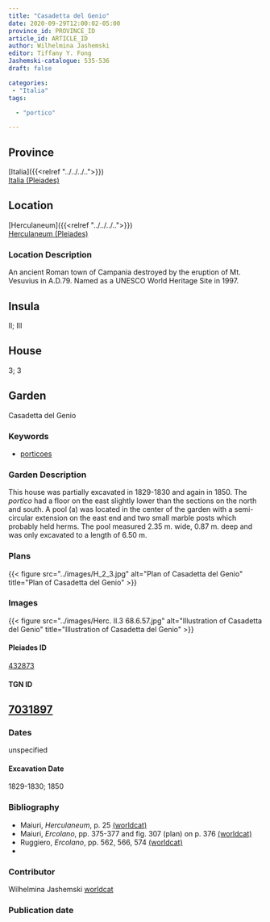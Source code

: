 ```yaml
---
title: "Casadetta del Genio"
date: 2020-09-29T12:00:02-05:00
province_id: PROVINCE_ID
article_id: ARTICLE_ID
author: Wilhelmina Jashemski
editor: Tiffany Y. Fong
Jashemski-catalogue: 535-536
draft: false

categories:
 - "Italia"
tags:

  - "portico"

---
```


## Province

[Italia]({{<relref "../../../..">}}) \
[Italia (Pleiades)](https://pleiades.stoa.org/places/1052)


## Location

 [Herculaneum]({{<relref "../../../..">}}) \
 [Herculaneum (Pleiades)](https://pleiades.stoa.org/places/432873)

### Location Description
  An ancient Roman town of Campania destroyed by the eruption of Mt. Vesuvius in A.D.79. Named as a UNESCO World Heritage Site in 1997.



<!--### Location Description-->

<!-- LEAVE THIS BLANK FOR NOW -->

## Insula
II; III

## House
3; 3

## Garden
Casadetta del Genio

### Keywords

- [porticoes](http://vocab.getty.edu/page/aat/300004145)

### Garden Description
This house was partially excavated in 1829-1830 and again in 1850. The *portico* had a floor on the east slightly lower than the sections on the north and south. A pool (a) was located in the center of the garden with a semi-circular extension on the east end and two small marble posts which probably held herms. The pool measured 2.35 m. wide, 0.87 m. deep and was only excavated to a length of 6.50 m.

 <!--### Maps-->

<!--
OLD WAY (DO NOT USE)
![alt_text](../../images/image_name.ext)
*CAPTION*

NEW WAY ↓↓↓↓
{{< figure src="../../images/image_name.ext" alt="ALT_TEXT" title="CAPTION" >}}
-->

### Plans

{{< figure src="../images/H_2_3.jpg" alt="Plan of Casadetta del Genio" title="Plan of Casadetta del Genio" >}}

### Images
{{< figure src="../images/Herc. II.3   68.6.57.jpg" alt="Illustration of Casadetta del Genio" title="Illustration of Casadetta del Genio" >}}

#### Pleiades ID
[432873](https://pleiades.stoa.org/places/432873)

#### TGN ID
[7031897](http://vocab.getty.edu/page/tgn/7031897)
-
### Dates

unspecified

#### Excavation Date

1829-1830; 1850

### Bibliography

- Maiuri, *Herculaneum*, p. 25 [(worldcat)](http://www.worldcat.org/oclc/1107784297)
- Maiuri, *Ercolano*, pp. 375-377 and fig. 307 (plan) on p. 376 [(worldcat)](http://www.worldcat.org/oclc/490581395)
- Ruggiero, *Ercolano*, pp. 562, 566, 574 [(worldcat)](http://www.worldcat.org/oclc/18405521)
-
<!--#### Periodo ID-->

<!-- [PERIODO_ID](https://pleiades.stoa.org/places/PLEIADES_ID) -->


### Contributor

Wilhelmina Jashemski [worldcat](http://worldcat.org/identities/lccn-n80037970/)

### Publication date


<!--### Related articles-->

<!-- Links to other related articles. Leave blank for now -->
